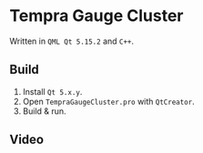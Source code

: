 # Tempra Gauge Cluster

Written in `QML Qt 5.15.2` and `C++`.

## Build

1. Install ``Qt 5.x.y``.
2. Open ``TempraGaugeCluster.pro`` with ``QtCreator``.
3. Build & run.

## Video

